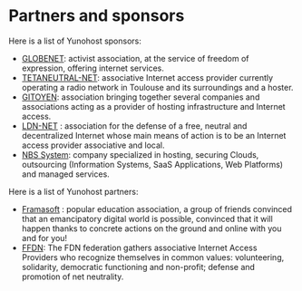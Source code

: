 # Partners and sponsors

Here is a list of Yunohost sponsors:
- [GLOBENET](http://www.globenet.org): activist association, at the service of freedom of expression, offering internet services.
- [TETANEUTRAL-NET](https://tetaneutral.net/): associative Internet access provider currently operating a radio network in Toulouse and its surroundings and a hoster.
- [GITOYEN](https://gitoyen.net): association bringing together several companies and associations acting as a provider of hosting infrastructure and Internet access.
- [LDN-NET](https://ldn-fai.net/) : association for the defense of a free, neutral and decentralized Internet whose main means of action is to be an Internet access provider associative and local.
- [NBS System](https://www.nbs-system.com/): company specialized in hosting, securing Clouds, outsourcing (Information Systems, SaaS Applications, Web Platforms) and managed services.

Here is a list of Yunohost partners:
- [Framasoft](https://framasoft.org/) : popular education association, a group of friends convinced that an emancipatory digital world is possible, convinced that it will happen thanks to concrete actions on the ground and online with you and for you!
- [FFDN](https://www.ffdn.org/): The FDN federation gathers associative Internet Access Providers who recognize themselves in common values: volunteering, solidarity, democratic functioning and non-profit; defense and promotion of net neutrality.